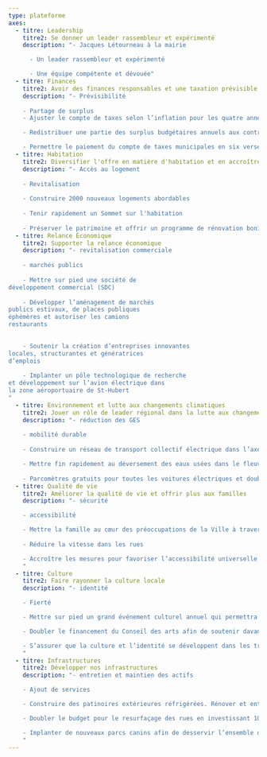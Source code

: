 ```yaml
---
type: plateforme
axes:
  - titre: Leadership
    titre2: Se donner un leader rassembleur et expérimenté
    description: "- Jacques Létourneau à la mairie

      - Un leader rassembleur et expérimenté

      - Une équipe compétente et dévouée"
  - titre: Finances
    titre2: Avoir des finances responsables et une taxation prévisible
    description: "- Prévisibilité
    
    - Partage de surplus
    - Ajuster le compte de taxes selon l’inflation pour les quatre années du mandat

    - Redistribuer une partie des surplus budgétaires annuels aux contribuables

    - Permettre le paiement du compte de taxes municipales en six versements"
  - titre: Habitation
    titre2: Diversifier l'offre en matière d'habitation et en accroître l'accessibilité
    description: "- Accès au logement
    
    - Revitalisation
  
    - Construire 2000 nouveaux logements abordables
  
    - Tenir rapidement un Sommet sur l'habitation
  
    - Préserver le patrimoine et offrir un programme de rénovation bonifié"
  - titre: Relance Économique
    titre2: Supporter la relance économique
    description: "- revitalisation commerciale
  
    - marchés publics
  
    - Mettre sur pied une société de
développement commercial (SDC)
  
    - Développer l’aménagement de marchés
publics estivaux, de places publiques
éphémères et autoriser les camions
restaurants

  
    - Soutenir la création d’entreprises innovantes
locales, structurantes et génératrices
d’emplois
  
    - Implanter un pôle technologique de recherche
et développement sur l’avion électrique dans
la zone aéroportuaire de St-Hubert
"
  - titre: Environnement et lutte aux changements climatiques
    titre2: Jouer un rôle de leader régional dans la lutte aux changements climatiques
    description: "- réduction des GES
  
    - mobilité durable
  
    - Construire un réseau de transport collectif électrique dans l’axe Taschereau - cégep Édouard-Montpetit

    - Mettre fin rapidement au déversement des eaux usées dans le fleuve avec des nouvelles infrastructures fiables
  
    - Parcomètres gratuits pour toutes les voitures électriques et doubler le nombre de bornes de recharges publiques"
  - titre: Qualité de vie
    titre2: Améliorer la qualité de vie et offrir plus aux familles
    description: "- sécurité

    - accessibilité

    - Mettre la famille au cœur des préoccupations de la Ville à travers l’ensemble de ses interventions et responsabilités
  
    - Réduire la vitesse dans les rues

    - Accroître les mesures pour favoriser l’accessibilité universelle famille
    "
  - titre: Culture
    titre2: Faire rayonner la culture locale
    description: "- identité

    - Fierté

    - Mettre sur pied un grand événement culturel annuel qui permettra d’offrir aux citoyens un événement festif et rassembleur

    - Doubler le financement du Conseil des arts afin de soutenir davantage d’artistes de Longueuil et créer de nouveaux espaces créatifs

    - S’assurer que la culture et l’identité se développent dans les trois arrondissements
    "
  - titre: Infrastructures
    titre2: Développer nos infrastructures
    description: "- entretien et maintien des actifs

    - Ajout de services

    - Construire des patinoires extérieures réfrigérées. Rénover et entretenir rigoureusement le réseau de piscines et de patinoires existant

    - Doubler le budget pour le resurfaçage des rues en investissant 10 millions de dollars par année.

    - Implanter de nouveaux parcs canins afin de desservir l’ensemble des secteurs de Longueuil
    "
---
```


